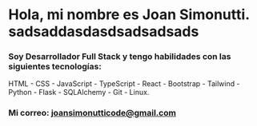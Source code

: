 # Hola, mi nombre es **Joan Simonutti**. sadsaddasdasdsadsadsads

### **Soy Desarrollador Full Stack** y tengo habilidades con las siguientes tecnologías:
HTML - CSS - JavaScript - TypeScript - React - Bootstrap - Tailwind - Python - Flask -
SQLAlchemy - Git - Linux.
### **Mi correo:** [joansimonutticode@gmail.com](mailto:joansimonutticode@gmail.com)

